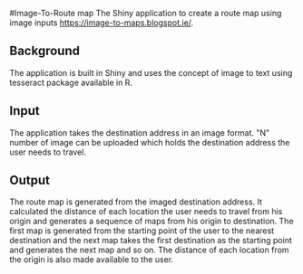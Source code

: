 #Image-To-Route map
The Shiny application to create a route map using image inputs https://image-to-maps.blogspot.ie/.
## Background
The application is built in Shiny and uses the concept of image to text using tesseract package available in R.
## Input
The application takes the destination address in an image format. "N" number of image can be uploaded which holds the destination address the user needs to travel.
## Output
The route map is generated from the imaged destination address. It calculated the distance of each location the user needs to travel from his origin and generates a sequence of maps from his origin to destination. The first map is generated from the starting point of the user to the nearest destination and the next map takes the first destination as the starting point and generates the next map and so on. The distance of each location from the origin is also made available to the user.


